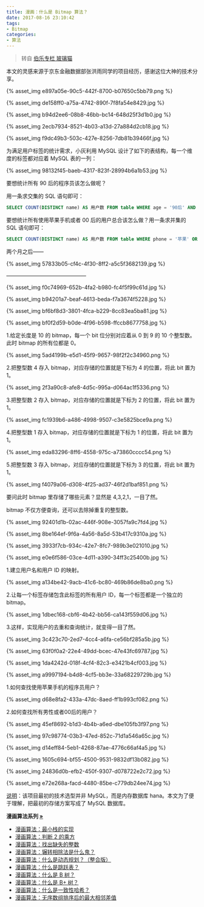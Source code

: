 ```yaml
---
title: 漫画：什么是 Bitmap 算法？
date: 2017-08-16 23:10:42
tags:
- Bitmap
categories:
- 算法
---
```


> 转自 [伯乐专栏 玻璃猫](https://mp.weixin.qq.com/s?__biz=MjM5OTA1MDUyMA==&mid=2655438893&idx=2&sn=42383086a358b718d7de569c42b5fbf8&chksm=bd73045a8a048d4c4237d362d7007889740f4b75de565325ee28aeba183380e3e03d1dce37b8&mpshare=1&scene=23&srcid=0817azlyj8TR6xsyxW0KNolG##)

本文的灵感来源于京东金融数据部张洪雨同学的项目经历，感谢这位大神的技术分享。

{% asset_img e897a05e-90c5-442f-8700-b07650c5bb79.png %}<!--more-->

{% asset_img de158ff0-a75a-4742-890f-7f8fa54e8429.jpg %}

{% asset_img b94d2ee6-08b8-46bb-bc14-648d25f3d1b0.jpg %}

{% asset_img 2ecb7934-8521-4b03-a13d-27a884d2cb18.jpg %}

{% asset_img f9dc49b3-503c-427e-8256-7db81b39466f.jpg %}

为满足用户标签的统计需求，小灰利用 MySQL 设计了如下的表结构，每一个维度的标签都对应着 MySQL 表的一列：

{% asset_img 98132f45-baeb-4317-823f-28994b6a1b53.jpg %}

要想统计所有 90 后的程序员该怎么做呢？

用一条求交集的 SQL 语句即可：

```SQL
SELECT COUNT(DISTINCT name) AS 用户数 FROM table WHERE age = '90后' AND occupation = '程序员'
```

要想统计所有使用苹果手机或者 00 后的用户总合该怎么做？用一条求并集的 SQL 语句即可：

```SQL
SELECT COUNT(DISTINCT name) AS 用户数 FROM table WHERE phone = '苹果' OR age = '00后'
```

两个月之后——

{% asset_img 57833b05-cf4c-4f30-8ff2-a5c5f3682139.jpg %}

———————————————

{% asset_img f0c74969-652b-4fa2-b980-fc4f5f99c61d.jpg %}

{% asset_img b94201a7-beaf-4613-beda-f7a3674f5228.jpg %}

{% asset_img bf6bf8d3-3801-4fca-b229-8cc83ea5ba81.jpg %}

{% asset_img bf0f2d59-b0de-4f96-b598-ffccb8677758.jpg %}

1.给定长度是 10 的 bitmap，每一个 bit 位分别对应着从 0 到 9 的 10 个整型数。此时 bitmap 的所有位都是 0。

{% asset_img 5ad4199b-e5d1-45f9-9657-98f2f2c34960.png %}

2.把整型数 4 存入 bitmap，对应存储的位置就是下标为 4 的位置，将此 bit 置为 1。

{% asset_img 2f3a90c8-afe8-4d5c-995a-d064ac1f5336.png %}

3.把整型数 2 存入 bitmap，对应存储的位置就是下标为 2 的位置，将此 bit 置为 1。

{% asset_img fc1939b6-a486-4998-9507-c3e5825bce9a.png %}

4.把整型数 1 存入 bitmap，对应存储的位置就是下标为 1 的位置，将此 bit 置为 1。

{% asset_img eda83296-8ff6-4558-975c-a73860cccc54.png %}

5.把整型数 3 存入 bitmap，对应存储的位置就是下标为 3 的位置，将此 bit 置为 1。

{% asset_img f4079a06-d308-4f25-ad37-46f2d1baf851.png %}

要问此时 bitmap 里存储了哪些元素？显然是 4,3,2,1，一目了然。

bitmap 不仅方便查询，还可以去除掉重复的整型数。

{% asset_img 92401d1b-02ac-446f-908e-3057fa9c7fd4.jpg %}

{% asset_img 8be164ef-9f6a-4a56-8a5d-53b417c9310a.jpg %}

{% asset_img 3933f7cb-934c-42e7-8fc7-989b3e021010.jpg %}

{% asset_img e0e6f586-03ce-4d11-a390-34ff3c25400b.jpg %}

1.建立用户名和用户 ID 的映射。

{% asset_img a134be42-9acb-41c6-bc80-469b86de8ba0.png %}

2.让每一个标签存储包含此标签的所有用户 ID，每一个标签都是一个独立的 bitmap。

{% asset_img 1dbec168-cbf6-4b42-bb56-ca143f559d06.jpg %}

3.这样，实现用户的去重和查询统计，就变得一目了然。

{% asset_img 3c423c70-2ed7-4cc4-a6fa-ce56bf285a5b.jpg %}


{% asset_img 63f0f0a2-22e4-49dd-bcec-47e43fc69787.jpg %}

{% asset_img 1da4242d-018f-4cf4-82c3-e3421b4cf003.jpg %}

{% asset_img a9997194-b4d8-4cf5-bb3e-33a68229729b.jpg %}

1.如何查找使用苹果手机的程序员用户？

{% asset_img d68e8fa2-433a-47dc-8aed-ff1b993cf082.png %}

2.如何查找所有男性或者00后的用户？

{% asset_img 45ef8692-b1d3-4b4b-a6ed-dbe105fb3f97.png %}

{% asset_img 97c98774-03b3-47ed-852c-71d1a546a65c.jpg %}

{% asset_img d14eff84-5eb1-4268-87ae-4776c66af4a5.jpg %}

{% asset_img 1605c694-bf55-4500-9531-9832df13b082.jpg %}

{% asset_img 24836d0b-efb2-450f-9307-d078722e2c72.jpg %}

{% asset_img e72e268a-facd-4480-85be-c779db24ee74.jpg %}

[说明]()：该项目最初的技术选型并非 MySQL，而是内存数据库 hana。本文为了便于理解，把最初的存储方案写成了 MySQL 数据库。

<strong>漫画算法系列 [»]()</strong>

* [漫画算法：最小栈的实现](http://mp.weixin.qq.com/s?__biz=MzI1MTIzMzI2MA==&mid=2650560419&idx=1&sn=535073d4d69cf7fc45074ccb8c25ba1e&chksm=f1fee120c68968367597137515f21ef8d7a8ab68c9f4fce051dae5f2631afdc48ec11a30dd0e&scene=21#wechat_redirect)
* [漫画算法：判断 2 的乘方](http://mp.weixin.qq.com/s?__biz=MzI1MTIzMzI2MA==&mid=2650560448&idx=1&sn=b4ca3d01a438fac78be4077f270974ca&chksm=f1fee143c6896855179eff005164be47c7c662d4c8badf571a79c4acd9e2aca9fd84839ca093&scene=21#wechat_redirect)
* [漫画算法：找出缺失的整数](http://mp.weixin.qq.com/s?__biz=MzI1MTIzMzI2MA==&mid=2650560411&idx=1&sn=2e655df46f082a50a4657a40f292d63a&chksm=f1fee118c689680eba2b9ba965780387aeafd08a72eecb2c748eece85b77631b0a5511f2833b&scene=21#wechat_redirect)
* [漫画算法：辗转相除法是什么鬼？](http://mp.weixin.qq.com/s?__biz=MzI1MTIzMzI2MA==&mid=2650560408&idx=1&sn=db553ce9deedf38c44841e16cb095d2e&chksm=f1fee11bc689680d83ff71d40dc191ee9899b8e5ef4bf9b98001ebb4daf13059a5961586ea1a&scene=21#wechat_redirect)
* [漫画算法：什么是动态规划？（整合版）](http://mp.weixin.qq.com/s?__biz=MzI1MTIzMzI2MA==&mid=2650561168&idx=1&sn=9d1c6f7ba6d651c75399c4aa5254a7d8&chksm=f1feec13c6896505f7886d9455278ad39749d377a63908c59c1fdceb11241e577ff6d66931e4&scene=21#wechat_redirect)
* [漫画算法：什么是跳跃表？](http://mp.weixin.qq.com/s?__biz=MzI1MTIzMzI2MA==&mid=2650561205&idx=1&sn=3c4feb6339e00e13bdd8cc6a11eb0304&chksm=f1feec36c689652085b1b89acd6ca07316140f1c7478249e4b251c204b6cf3a5bb276b0275be&scene=21#wechat_redirect)
* [漫画算法：什么是 B 树？](http://mp.weixin.qq.com/s?__biz=MzI1MTIzMzI2MA==&mid=2650561220&idx=1&sn=2a6d8a0290f967027b1d54456f586405&chksm=f1feec47c689655113fa65f7911a1f59bbd994030ad685152b30e53d643049f969eefaa13058&scene=21#wechat_redirect)
* [漫画算法：什么是 B+ 树？](http://mp.weixin.qq.com/s?__biz=MzI1MTIzMzI2MA==&mid=2650561244&idx=1&sn=df3abafd3aa2f5a3abfe507bfc26982f&chksm=f1feec5fc6896549f89cbb82ee3d8010c63da76814030b285fa29322795de512ccca207064ee&scene=21#wechat_redirect)
* [漫画算法：什么是一致性哈希？](http://mp.weixin.qq.com/s?__biz=MzI1MTIzMzI2MA==&mid=2650561254&idx=1&sn=7500e3e54a573b19ce2fbfa0a82f2b13&chksm=f1feec65c689657386c8913f819bb5253bece3bd56f7fcc725201c925723e2fbc5bfcb962b9c&scene=21#wechat_redirect)
* [漫画算法：无序数组排序后的最大相邻差值](http://mp.weixin.qq.com/s?__biz=MzI1MTIzMzI2MA==&mid=2650560503&idx=1&sn=461c62e9c88fb6fbd30a0a4a59bce76f&chksm=f1fee174c68968628afbcdc7fdbba04daef811dd94de94bf90a6a4e0b907d1b67638eaabe2ff&scene=21#wechat_redirect)
